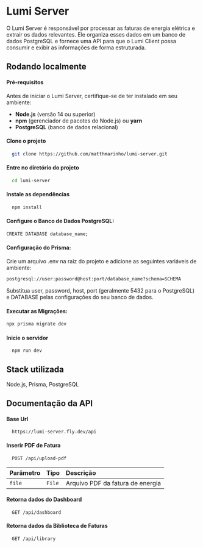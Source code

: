 
# Lumi Server

O Lumi Server é responsável por processar as faturas de energia elétrica e extrair os dados relevantes. Ele organiza esses dados em um banco de dados PostgreSQL e fornece uma API para que o Lumi Client possa consumir e exibir as informações de forma estruturada.


## Rodando localmente

#### Pré-requisitos

Antes de iniciar o Lumi Server, certifique-se de ter instalado em seu ambiente:

- **Node.js** (versão 14 ou superior)
- **npm** (gerenciador de pacotes do Node.js) ou **yarn**
- **PostgreSQL** (banco de dados relacional)

#### Clone o projeto

```bash
  git clone https://github.com/matthmarinho/lumi-server.git
```

#### Entre no diretório do projeto

```bash
  cd lumi-server
```

#### Instale as dependências

```bash
  npm install
```

#### Configure o Banco de Dados PostgreSQL:

```bash
CREATE DATABASE database_name;
```

#### Configuração do Prisma:

Crie um arquivo .env na raiz do projeto e adicione as seguintes variáveis de ambiente:

```bash
postgresql://user:password@host:port/database_name?schema=SCHEMA
```

Substitua user, password, host, port (geralmente 5432 para o PostgreSQL) e DATABASE pelas configurações do seu banco de dados.

#### Executar as Migrações:

```bash
npx prisma migrate dev
```

#### Inicie o servidor

```bash
  npm run dev
```


## Stack utilizada

Node.js, Prisma, PostgreSQL



## Documentação da API

#### Base Url

```http
  https://lumi-server.fly.dev/api
```

#### Inserir PDF de Fatura

```http
  POST /api/upload-pdf
```

| Parâmetro   | Tipo       | Descrição                           |
| :---------- | :--------- | :---------------------------------- |
| `file` | `File` | Arquivo PDF da fatura de energia |

#### Retorna dados do Dashboard

```http
  GET /api/dashboard
```

#### Retorna dados da Biblioteca de Faturas

```http
  GET /api/library
```